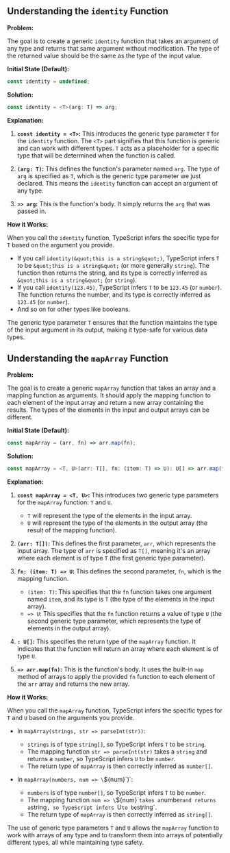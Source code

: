 ## Understanding the `identity` Function

**Problem:**

The goal is to create a generic `identity` function that takes an argument of any type and returns that same argument without modification.  The type of the returned value should be the same as the type of the input value.

**Initial State (Default):**

```typescript
const identity = undefined;
```

**Solution:**

```typescript
const identity = <T>(arg: T) => arg;
```

**Explanation:**

1.  **`const identity = <T>`:** This introduces the generic type parameter `T` for the `identity` function.  The `<T>` part signifies that this function is generic and can work with different types.  `T` acts as a placeholder for a specific type that will be determined when the function is called.

2.  **`(arg: T)`:** This defines the function's parameter named `arg`. The type of `arg` is specified as `T`, which is the generic type parameter we just declared. This means the `identity` function can accept an argument of any type.

3.  **`=> arg`:** This is the function's body. It simply returns the `arg` that was passed in.

**How it Works:**

When you call the `identity` function, TypeScript infers the specific type for `T` based on the argument you provide.

*   If you call `identity(&quot;this is a string&quot;)`, TypeScript infers `T` to be `&quot;this is a string&quot;` (or more generally `string`). The function then returns the string, and its type is correctly inferred as `&quot;this is a string&quot;` (or `string`).
*   If you call `identity(123.45)`, TypeScript infers `T` to be `123.45` (or `number`). The function returns the number, and its type is correctly inferred as `123.45` (or `number`).
*   And so on for other types like booleans.

The generic type parameter `T` ensures that the function maintains the type of the input argument in its output, making it type-safe for various data types.

## Understanding the `mapArray` Function

**Problem:**

The goal is to create a generic `mapArray` function that takes an array and a mapping function as arguments. It should apply the mapping function to each element of the input array and return a new array containing the results.  The types of the elements in the input and output arrays can be different.

**Initial State (Default):**

```typescript
const mapArray = (arr, fn) => arr.map(fn);
```

**Solution:**

```typescript
const mapArray = <T, U>(arr: T[], fn: (item: T) => U): U[] => arr.map(fn);
```

**Explanation:**

1.  **`const mapArray = <T, U>`:** This introduces two generic type parameters for the `mapArray` function: `T` and `U`.
    *   `T` will represent the type of the elements in the input array.
    *   `U` will represent the type of the elements in the output array (the result of the mapping function).

2.  **`(arr: T[])`:** This defines the first parameter, `arr`, which represents the input array. The type of `arr` is specified as `T[]`, meaning it's an array where each element is of type `T` (the first generic type parameter).

3.  **`fn: (item: T) => U`:** This defines the second parameter, `fn`, which is the mapping function.
    *   `(item: T)`: This specifies that the `fn` function takes one argument named `item`, and its type is `T` (the type of the elements in the input array).
    *   `=> U`: This specifies that the `fn` function returns a value of type `U` (the second generic type parameter, which represents the type of elements in the output array).

4.  **`: U[]`:** This specifies the return type of the `mapArray` function. It indicates that the function will return an array where each element is of type `U`.

5.  **`=> arr.map(fn)`:** This is the function's body. It uses the built-in `map` method of arrays to apply the provided `fn` function to each element of the `arr` array and returns the new array.

**How it Works:**

When you call the `mapArray` function, TypeScript infers the specific types for `T` and `U` based on the arguments you provide.

*   In `mapArray(strings, str => parseInt(str))`:
    *   `strings` is of type `string[]`, so TypeScript infers `T` to be `string`.
    *   The mapping function `str => parseInt(str)` takes a `string` and returns a `number`, so TypeScript infers `U` to be `number`.
    *   The return type of `mapArray` is then correctly inferred as `number[]`.

*   In `mapArray(numbers, num => \`${num}\`)`:
    *   `numbers` is of type `number[]`, so TypeScript infers `T` to be `number`.
    *   The mapping function `num => \`${num}\`` takes a `number` and returns a `string`, so TypeScript infers `U` to be `string`.
    *   The return type of `mapArray` is then correctly inferred as `string[]`.

The use of generic type parameters `T` and `U` allows the `mapArray` function to work with arrays of any type and to transform them into arrays of potentially different types, all while maintaining type safety.

